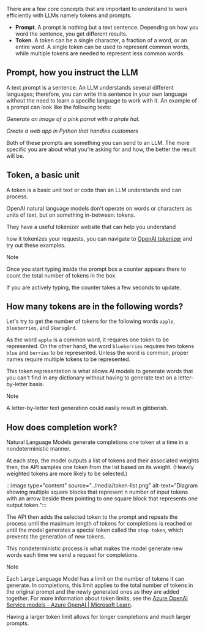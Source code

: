 There are a few core concepts that are important to understand to work efficiently with LLMs namely tokens and prompts.

- **Prompt**. A prompt is nothing but a text sentence. Depending on how you word the sentence, you get different results.
- **Token**. A token can be a single character, a fraction of a word, or an entire word. A single token can be used to represent common words, while multiple tokens are needed to represent less common words.

## Prompt, how you instruct the LLM

A text prompt is a sentence. An LLM understands several different languages; therefore, you can write this sentence in your own language without the need to learn a specific language to work with it. An example of a prompt can look like the following texts:

_Generate an image of a pink parrot with a pirate hat._

_Create a web app in Python that handles customers_

Both of these prompts are something you can send to an LLM. The more specific you are about what you’re asking for and how, the better the result will be.

## Token, a basic unit

A token is a basic unit text or code than an LLM understands and can process.

OpenAI natural language models don't operate on words or characters as units of text, but on something in-between: tokens.

They have a useful tokenizer website that can help you understand

how it tokenizes your requests, you can navigate to [OpenAI tokenizer](https://platform.openai.com/tokenizer) and try out these examples.

> [!NOTE]
> Once you start typing inside the prompt box a counter appears there to count the total number of tokens in the box.
>
> If you are actively typing, the counter takes a few seconds to update.

## How many tokens are in the following words?

Let's try to get the number of tokens for the following words `apple`, `blueberries`, and `Skarsgård`.

As the word `apple` is a common word, it requires one token to be represented. On the other hand, the word `blueberries` requires two tokens `blue` and `berries` to be represented. Unless the word is common, proper names require multiple tokens to be represented.

This token representation is what allows AI models to generate words that you can't find in any dictionary without having to generate text on a letter-by-letter basis.

> [!NOTE]
> A letter-by-letter text generation could easily result in gibberish.

## How does completion work?

Natural Language Models generate completions one token at a time in a nondeterministic manner.

At each step, the model outputs a list of tokens and their associated weights then, the API samples one token from the list based on its weight. (Heavily weighted tokens are more likely to be selected.)

:::image type="content" source="../media/token-list.png" alt-text="Diagram showing multiple square blocks that represent n number of input tokens with an arrow beside them pointing to one square block that represents one output token.":::

The API then adds the selected token to the prompt and repeats the process until the maximum length of tokens for completions is reached or until the model generates a special token called the `stop token`, which prevents the generation of new tokens.

This nondeterministic process is what makes the model generate new words each time we send a request for completions.

> [!NOTE]
> Each Large Language Model has a limit on the number of tokens it can generate. In completions, this limit applies to the total number of tokens in the original prompt and the newly generated ones as they are added together. For more information about token limits, see the [Azure OpenAI Service models - Azure OpenAI | Microsoft Learn](https://learn.microsoft.com/en-us/azure/ai-services/openai/concepts/models).
>
> Having a larger token limit allows for longer completions and much larger prompts.
